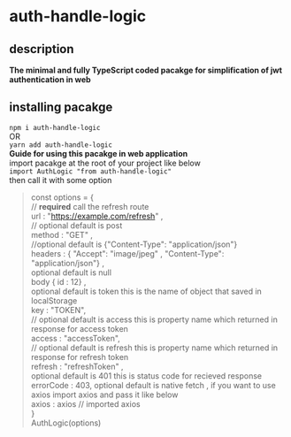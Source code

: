 # auth-handle-logic
## description 
**The minimal and fully TypeScript coded pacakge for simplification of jwt authentication in web**
## installing pacakge

`npm i auth-handle-logic` \
OR \
`yarn add auth-handle-logic` \
**Guide for using this pacakge in web application** \
import pacakge at the root of your project like below \
`import AuthLogic "from auth-handle-logic"` \
then call it with some option 
 > const options  = { \
      // **required**  call the refresh route   \
      url : "https://example.com/refresh"  , \
      // optional default is post  \
      method : "GET"  , \
      //optional default is  {"Content-Type": "application/json"} \
      headers : { "Accept": "image/jpeg" ,  "Content-Type": "application/json"} ,  \
      optional default is null \
      body { id : 12}  ,\
      optional default is token this is the name of object that saved in localStorage \
      key : "TOKEN", \
      // optional  default is access this is property name which returned in response for access token \
      access : "accessToken", \
      // optional default is refresh this is property name which returned in response for refresh token \
      refresh : "refreshToken" ,\
      optional default is 401 this is status code for recieved response \
      errorCode : 403,
      optional default is native fetch , if you want to use axios import axios and pass it like below \
      axios : axios // imported axios \
 >}\
 > AuthLogic(options)
